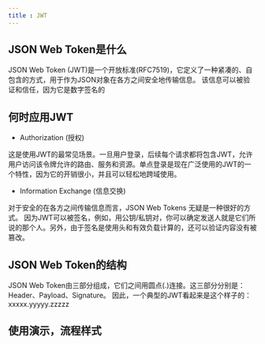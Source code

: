 ```yaml
---
title : JWT
---
```


## JSON Web Token是什么

JSON Web Token (JWT)是一个开放标准(RFC7519)，它定义了一种紧凑的、自包含的方式，用于作为JSON对象在各方之间安全地传输信息。
该信息可以被验证和信任，因为它是数字签名的


## 何时应用JWT

* Authorization (授权) 

这是使用JWT的最常见场景。一旦用户登录，后续每个请求都将包含JWT，允许用户访问该令牌允许的路由、服务和资源。单点登录是现在广泛使用的JWT的一个特性，因为它的开销很小，并且可以轻松地跨域使用。

* Information Exchange (信息交换) 

对于安全的在各方之间传输信息而言，JSON Web Tokens 无疑是一种很好的方式。
因为JWT可以被签名，例如，用公钥/私钥对，你可以确定发送人就是它们所说的那个人。另外，由于签名是使用头和有效负载计算的，还可以验证内容没有被篡改。


## JSON Web Token的结构

JSON Web Token由三部分组成，它们之间用圆点(.)连接。这三部分分别是：Header、Payload、Signature。
因此，一个典型的JWT看起来是这个样子的：xxxxx.yyyyy.zzzzz


## 使用演示，流程样式